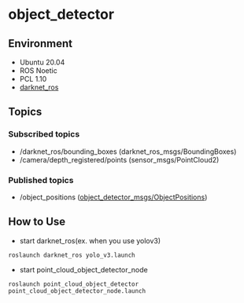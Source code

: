# object_detector

## Environment
- Ubuntu 20.04
- ROS Noetic
- PCL 1.10
- [darknet_ros](https://github.com/leggedrobotics/darknet_ros)

## Topics
### Subscribed topics
- /darknet_ros/bounding_boxes (darknet_ros_msgs/BoundingBoxes)
- /camera/depth_registered/points (sensor_msgs/PointCloud2)

### Published topics
- /object_positions ([object_detector_msgs/ObjectPositions](https://github.com/TakuKarasawa/object_detector/blob/master/object_detector_msgs/msg/ObjectPositions.msg))

## How to Use
- start darknet_ros(ex. when you use yolov3)
```
roslaunch darknet_ros yolo_v3.launch
```

- start point_cloud_object_detector_node
```
roslaunch point_cloud_object_detector point_cloud_object_detector_node.launch
```